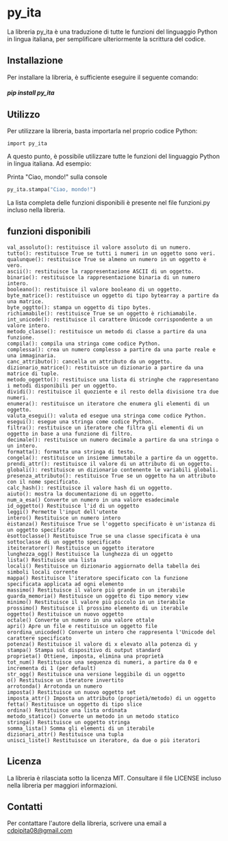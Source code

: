 # py_ita
La libreria py_ita è una traduzione di tutte le funzioni del linguaggio Python in lingua italiana, per semplificare ulteriormente la scrittura del codice.

## Installazione
Per installare la libreria, è sufficiente eseguire il seguente comando:

#####  pip install py_ita

## Utilizzo
Per utilizzare la libreria, basta importarla nel proprio codice Python:
```
import py_ita
```


A questo punto, è possibile utilizzare tutte le funzioni del linguaggio Python in lingua italiana. Ad esempio: 

Printa "Ciao, mondo!" sulla console
```python
py_ita.stampa("Ciao, mondo!")
```
La lista completa delle funzioni disponibili è presente nel file funzioni.py incluso nella libreria. 

## funzioni disponibili
```
val_assoluto(): restituisce il valore assoluto di un numero.
tutto(): restituisce True se tutti i numeri in un oggetto sono veri.
qualunque(): restituisce True se almeno un numero in un oggetto è vero.
ascii(): restituisce la rappresentazione ASCII di un oggetto.
binario(): restituisce la rappresentazione binaria di un numero intero.
booleano(): restituisce il valore booleano di un oggetto.
byte_matrice(): restituisce un oggetto di tipo bytearray a partire da una matrice.
byte_oggtto(): stampa un oggetto di tipo bytes.
richiamabile(): restituisce True se un oggetto è richiamabile.
int_unicode(): restituisce il carattere Unicode corrispondente a un valore intero.
metodo_classe(): restituisce un metodo di classe a partire da una funzione.
compila(): compila una stringa come codice Python.
complessa(): crea un numero complesso a partire da una parte reale e una immaginaria.
canc_attributo(): cancella un attributo da un oggetto.
dizionario_matrice(): restituisce un dizionario a partire da una matrice di tuple.
metodo_oggetto(): restituisce una lista di stringhe che rappresentano i metodi disponibili per un oggetto.
dividi(): restituisce il quoziente e il resto della divisione tra due numeri.
enumera(): restituisce un iteratore che enumera gli elementi di un oggetto.
valuta_esegui(): valuta ed esegue una stringa come codice Python.
esegui(): esegue una stringa come codice Python.
filtra(): restituisce un iteratore che filtra gli elementi di un oggetto in base a una funzione di filtro.
decimale(): restituisce un numero decimale a partire da una stringa o un intero.
formatta(): formatta una stringa di testo.
congela(): restituisce un insieme immutabile a partire da un oggetto.
prendi_attr(): restituisce il valore di un attributo di un oggetto.
globali(): restituisce un dizionario contenente le variabili globali.
presenza_attributo(): restituisce True se un oggetto ha un attributo con il nome specificato.
calc_hash(): restituisce il valore hash di un oggetto.
aiuto(): mostra la documentazione di un oggetto.
num_a_esa() Converte un numero in una valore esadecimale
id_oggetto() Restituisce l'id di un oggetto
leggi() Permette l'input dell'utente
intero() Restituisce un numero intero
èistanza() Restituisce True se l'oggetto specificato è un'istanza di un oggetto specificato
èsottoclasse() Restituisce True se una classe specificata è una sottoclasse di un oggetto specificato
iteiteratorer() Restituisce un oggetto iteratore
lunghezza_ogg() Restituisce la lunghezza di un oggetto
lista() Restituisce una lista
locali() Restituisce un dizionario aggiornato della tabella dei simboli locali corrente
mappa() Restituisce l'iteratore specificato con la funzione specificata applicata ad ogni elemento
massimo() Restituisce il valore più grande in un iterabile
guarda_memoria() Restituisce un oggetto di tipo memory view
minimo() Restituisce il valore più piccolo in un iterabile
prossimo() Restituisce il prossimo elemento di un iterabile
oggetto() Restituisce un nuovo oggetto
octale() Converte un numero in una valore ottale
apri() Apre un file e restituisce un oggetto file
orordina_unicoded() Converte un intero che rappresenta l'Unicode del carattere specificato
potenza() Restituisce il valore di x elevato alla potenza di y
stampa() Stampa sul dispositivo di output standard
proprieta() Ottiene, imposta, elimina una proprietà
tot_num() Restituisce una sequenza di numeri, a partire da 0 e incrementa di 1 (per default)
str_ogg() Restituisce una versione leggibile di un oggetto
o() Restituisce un iteratore invertito
arrotonda() Arrotonda un numero
imposta() Restituisce un nuovo oggetto set
imposta_attr() Imposta un attributo (proprietà/metodo) di un oggetto
fetta() Restituisce un oggetto di tipo slice
ordina() Restituisce una lista ordinata
metodo_statico() Converte un metodo in un metodo statico
stringa() Restituisce un oggetto stringa
somma_lista() Somma gli elementi di un iterabile
dizionari_attr() Restituisce una tupla
unisci_liste() Restituisce un iteratore, da due o più iteratori

```
## Licenza
La libreria è rilasciata sotto la licenza MIT. Consultare il file LICENSE incluso nella libreria per maggiori informazioni.

## Contatti
Per contattare l'autore della libreria, scrivere una email a cdpipita08@gmail.com


 
